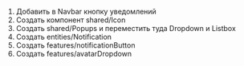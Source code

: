 1) Добавить в Navbar кнопку уведомлений
2) Создать компонент shared/Icon
3) Создать shared/Popups и переместить туда Dropdown и Listbox
4) Создать entities/Notification
5) Создать features/notificationButton
6) Создать features/avatarDropdown